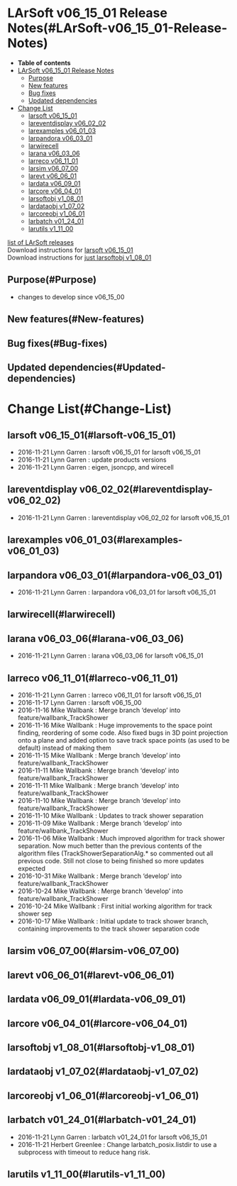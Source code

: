 LArSoft v06\_15\_01 Release Notes(#LArSoft-v06_15_01-Release-Notes)
======================================================================

-   **Table of contents**
-   [LArSoft v06\_15\_01 Release Notes](#LArSoft-v06_15_01-Release-Notes)
    -   [Purpose](#Purpose)
    -   [New features](#New-features)
    -   [Bug fixes](#Bug-fixes)
    -   [Updated dependencies](#Updated-dependencies)
-   [Change List](#Change-List)
    -   [larsoft v06\_15\_01](#larsoft-v06_15_01)
    -   [lareventdisplay v06\_02\_02](#lareventdisplay-v06_02_02)
    -   [larexamples v06\_01\_03](#larexamples-v06_01_03)
    -   [larpandora v06\_03\_01](#larpandora-v06_03_01)
    -   [larwirecell](#larwirecell)
    -   [larana v06\_03\_06](#larana-v06_03_06)
    -   [larreco v06\_11\_01](#larreco-v06_11_01)
    -   [larsim v06\_07\_00](#larsim-v06_07_00)
    -   [larevt v06\_06\_01](#larevt-v06_06_01)
    -   [lardata v06\_09\_01](#lardata-v06_09_01)
    -   [larcore v06\_04\_01](#larcore-v06_04_01)
    -   [larsoftobj v1\_08\_01](#larsoftobj-v1_08_01)
    -   [lardataobj v1\_07\_02](#lardataobj-v1_07_02)
    -   [larcoreobj v1\_06\_01](#larcoreobj-v1_06_01)
    -   [larbatch v01\_24\_01](#larbatch-v01_24_01)
    -   [larutils v1\_11\_00](#larutils-v1_11_00)

[list of LArSoft releases](LArSoft_release_list)\
Download instructions for [larsoft v06\_15\_01](http://scisoft.fnal.gov/scisoft/bundles/larsoft/v06_15_01/larsoft-v06_15_01.html)\
Download instructions for [just larsoftobj v1\_08\_01](http://scisoft.fnal.gov/scisoft/bundles/larsoftobj/v1_08_01/larsoftobj-v1_08_01.html)

Purpose(#Purpose)
--------------------

-   changes to develop since v06\_15\_00

New features(#New-features)
------------------------------

Bug fixes(#Bug-fixes)
------------------------

Updated dependencies(#Updated-dependencies)
----------------------------------------------

Change List(#Change-List)
============================

larsoft v06\_15\_01(#larsoft-v06_15_01)
------------------------------------------

-   2016-11-21 Lynn Garren : larsoft v06\_15\_01 for larsoft v06\_15\_01
-   2016-11-21 Lynn Garren : update products versions
-   2016-11-21 Lynn Garren : eigen, jsoncpp, and wirecell

lareventdisplay v06\_02\_02(#lareventdisplay-v06_02_02)
----------------------------------------------------------

-   2016-11-21 Lynn Garren : lareventdisplay v06\_02\_02 for larsoft v06\_15\_01

larexamples v06\_01\_03(#larexamples-v06_01_03)
--------------------------------------------------

larpandora v06\_03\_01(#larpandora-v06_03_01)
------------------------------------------------

-   2016-11-21 Lynn Garren : larpandora v06\_03\_01 for larsoft v06\_15\_01

larwirecell(#larwirecell)
----------------------------

larana v06\_03\_06(#larana-v06_03_06)
----------------------------------------

-   2016-11-21 Lynn Garren : larana v06\_03\_06 for larsoft v06\_15\_01

larreco v06\_11\_01(#larreco-v06_11_01)
------------------------------------------

-   2016-11-21 Lynn Garren : larreco v06\_11\_01 for larsoft v06\_15\_01
-   2016-11-17 Lynn Garren : larsoft v06\_15\_00
-   2016-11-16 Mike Wallbank : Merge branch ‘develop’ into feature/wallbank\_TrackShower
-   2016-11-16 Mike Wallbank : Huge improvements to the space point finding, reordering of some code. Also fixed bugs in 3D point projection onto a plane and added option to save track space points (as used to be default) instead of making them
-   2016-11-15 Mike Wallbank : Merge branch ‘develop’ into feature/wallbank\_TrackShower
-   2016-11-11 Mike Wallbank : Merge branch ‘develop’ into feature/wallbank\_TrackShower
-   2016-11-11 Mike Wallbank : Merge branch ‘develop’ into feature/wallbank\_TrackShower
-   2016-11-10 Mike Wallbank : Merge branch ‘develop’ into feature/wallbank\_TrackShower
-   2016-11-10 Mike Wallbank : Updates to track shower separation
-   2016-11-09 Mike Wallbank : Merge branch ‘develop’ into feature/wallbank\_TrackShower
-   2016-11-06 Mike Wallbank : Much improved algorithm for track shower separation. Now much better than the previous contents of the algorithm files (TrackShowerSeparationAlg.\* so commented out all previous code. Still not close to being finished so more updates expected
-   2016-10-31 Mike Wallbank : Merge branch ‘develop’ into feature/wallbank\_TrackShower
-   2016-10-24 Mike Wallbank : Merge branch ‘develop’ into feature/wallbank\_TrackShower
-   2016-10-24 Mike Wallbank : First initial working algorithm for track shower sep
-   2016-10-17 Mike Wallbank : Initial update to track shower branch, containing improvements to the track shower separation code

larsim v06\_07\_00(#larsim-v06_07_00)
----------------------------------------

larevt v06\_06\_01(#larevt-v06_06_01)
----------------------------------------

lardata v06\_09\_01(#lardata-v06_09_01)
------------------------------------------

larcore v06\_04\_01(#larcore-v06_04_01)
------------------------------------------

larsoftobj v1\_08\_01(#larsoftobj-v1_08_01)
----------------------------------------------

lardataobj v1\_07\_02(#lardataobj-v1_07_02)
----------------------------------------------

larcoreobj v1\_06\_01(#larcoreobj-v1_06_01)
----------------------------------------------

larbatch v01\_24\_01(#larbatch-v01_24_01)
--------------------------------------------

-   2016-11-21 Lynn Garren : larbatch v01\_24\_01 for larsoft v06\_15\_01
-   2016-11-21 Herbert Greenlee : Change larbatch\_posix.listdir to use a subprocess with timeout to reduce hang risk.

larutils v1\_11\_00(#larutils-v1_11_00)
------------------------------------------
